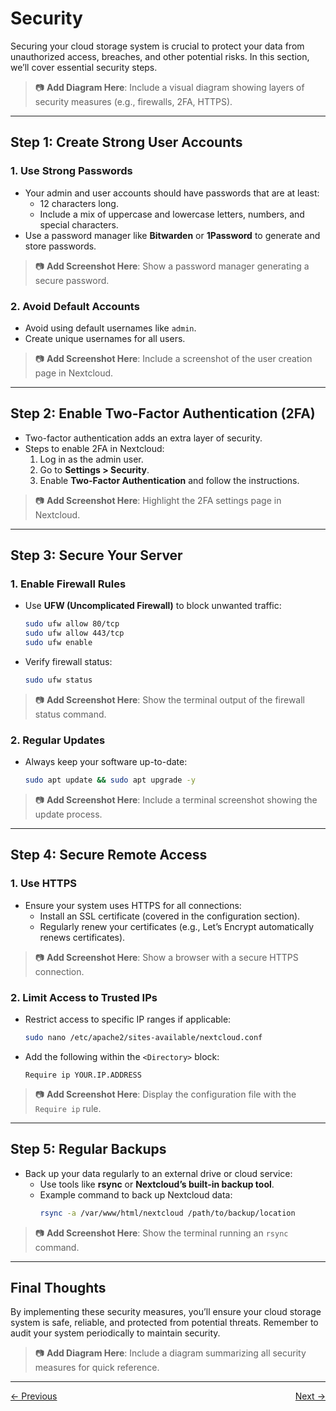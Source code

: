# Security

Securing your cloud storage system is crucial to protect your data from unauthorized access, breaches, and other potential risks. In this section, we’ll cover essential security steps.

> 📷 **Add Diagram Here**: Include a visual diagram showing layers of security measures (e.g., firewalls, 2FA, HTTPS).

---

## Step 1: Create Strong User Accounts

### **1. Use Strong Passwords**
- Your admin and user accounts should have passwords that are at least:
  - 12 characters long.
  - Include a mix of uppercase and lowercase letters, numbers, and special characters.
- Use a password manager like **Bitwarden** or **1Password** to generate and store passwords.

> 📷 **Add Screenshot Here**: Show a password manager generating a secure password.

### **2. Avoid Default Accounts**
- Avoid using default usernames like `admin`.
- Create unique usernames for all users.

> 📷 **Add Screenshot Here**: Include a screenshot of the user creation page in Nextcloud.

---

## Step 2: Enable Two-Factor Authentication (2FA)

- Two-factor authentication adds an extra layer of security.
- Steps to enable 2FA in Nextcloud:
  1. Log in as the admin user.
  2. Go to **Settings > Security**.
  3. Enable **Two-Factor Authentication** and follow the instructions.

> 📷 **Add Screenshot Here**: Highlight the 2FA settings page in Nextcloud.

---

## Step 3: Secure Your Server

### **1. Enable Firewall Rules**
- Use **UFW (Uncomplicated Firewall)** to block unwanted traffic:
  ```bash
  sudo ufw allow 80/tcp
  sudo ufw allow 443/tcp
  sudo ufw enable
  ```
- Verify firewall status:
  ```bash
  sudo ufw status
  ```

> 📷 **Add Screenshot Here**: Show the terminal output of the firewall status command.

### **2. Regular Updates**
- Always keep your software up-to-date:
  ```bash
  sudo apt update && sudo apt upgrade -y
  ```

> 📷 **Add Screenshot Here**: Include a terminal screenshot showing the update process.

---

## Step 4: Secure Remote Access

### **1. Use HTTPS**
- Ensure your system uses HTTPS for all connections:
  - Install an SSL certificate (covered in the configuration section).
  - Regularly renew your certificates (e.g., Let’s Encrypt automatically renews certificates).

> 📷 **Add Screenshot Here**: Show a browser with a secure HTTPS connection.

### **2. Limit Access to Trusted IPs**
- Restrict access to specific IP ranges if applicable:
  ```bash
  sudo nano /etc/apache2/sites-available/nextcloud.conf
  ```
- Add the following within the `<Directory>` block:
  ```
  Require ip YOUR.IP.ADDRESS
  ```

> 📷 **Add Screenshot Here**: Display the configuration file with the `Require ip` rule.

---

## Step 5: Regular Backups

- Back up your data regularly to an external drive or cloud service:
  - Use tools like **rsync** or **Nextcloud’s built-in backup tool**.
  - Example command to back up Nextcloud data:
    ```bash
    rsync -a /var/www/html/nextcloud /path/to/backup/location
    ```

> 📷 **Add Screenshot Here**: Show the terminal running an `rsync` command.

---

## Final Thoughts

By implementing these security measures, you’ll ensure your cloud storage system is safe, reliable, and protected from potential threats. Remember to audit your system periodically to maintain security.

> 📷 **Add Diagram Here**: Include a diagram summarizing all security measures for quick reference.

---

<div style="display: flex; justify-content: space-between;">
  <a href="configuration">&larr; Previous</a>
  <a href="multi-user-setup">Next &rarr;</a>
</div>
